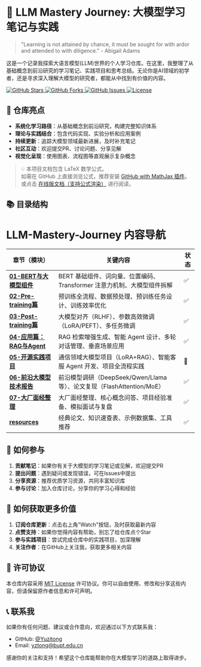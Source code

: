 # 🧠 LLM Mastery Journey: 大模型学习笔记与实践

> "Learning is not attained by chance, it must be sought for with ardor and attended to with diligence." - Abigail Adams

这是一个记录我探索大语言模型(LLM)世界的个人学习仓库。在这里，我整理了从基础概念到前沿研究的学习笔记、实践项目和思考总结。无论你是AI领域的初学者，还是寻求深入理解大模型的研究者，都能从中找到有价值的内容。

<a href="https://github.com/yourusername/llm-mastery-journey/stargazers">
  <img src="https://img.shields.io/github/stars/yourusername/llm-mastery-journey?style=social" alt="GitHub Stars">
</a>
<a href="https://github.com/yourusername/llm-mastery-journey/network/members">
  <img src="https://img.shields.io/github/forks/yourusername/llm-mastery-journey?style=social" alt="GitHub Forks">
</a>
<a href="https://github.com/yourusername/llm-mastery-journey/issues">
  <img src="https://img.shields.io/github/issues/yourusername/llm-mastery-journey" alt="GitHub Issues">
</a>
<a href="https://github.com/yourusername/llm-mastery-journey/blob/main/LICENSE">
  <img src="https://img.shields.io/github/license/yourusername/llm-mastery-journey" alt="License">
</a>


## 🚀 仓库亮点

- **系统化学习路径**：从基础概念到前沿研究，构建完整知识体系
- **理论与实践结合**：包含代码实现、实验分析和应用案例
- **持续更新**：追踪大模型领域最新进展，及时补充笔记
- **社区互动**：欢迎提交PR、讨论问题、分享见解
- **视觉化呈现**：使用图表、流程图等直观展示复杂概念

> 💡 本项目文档包含 LaTeX 数学公式。  
> 如需在 GitHub 上直接浏览公式，推荐安装 [GitHub with MathJax 插件](https://chrome.google.com/webstore/detail/github-with-mathjax/ioemnmodlmafdkllaclgeombjnmnbima)。  
> 或点击 [在线版文档（支持公式渲染）](https://hackmd.io/@你的id/你的文档) 进行阅读。

## 📚 目录结构
# LLM-Mastery-Journey 内容导航  

| 章节（模块）                          | 关键内容                                                                 | 状态  |
|------------------------------------------------|--------------------------------------------------------------------------|-------|
| [**01-BERT与大模型组件**](01-BERT与大模型组件/) | BERT 基础组件、词向量、位置编码、Transformer 注意力机制、大模型组件拆解   | ✅     |
| [**02-Pre-training篇**](02-Pre-training/)       | 预训练全流程、数据预处理、预训练任务设计、训练效率优化                   | ✅     |
| [**03-Post-training篇**](03-Post-training/)     | 大模型对齐（RLHF）、参数高效微调（LoRA/PEFT）、多任务微调                 | ✅     |
| [**04-应用篇：RAG与Agent**](04-Applications/)       | RAG 检索增强生成、智能 Agent 设计、多轮对话管理、垂直场景应用             | ✅     |
| [**05-开源实践项目**](05-Practice-Projects/) | 通信领域大模型项目（LoRA+RAG）、智能客服 Agent 开发、项目全流程实践       | 🚧     |
| [**06-前沿大模型技术报告**](06-Frontier-Reports/) | 前沿模型调研（DeepSeek/Qwen/Llama 等）、论文复现（FlashAttention/MoE）   | ✅     |
| [**07-大厂面经整理**](07-Interview-Prep/)   | 大厂面经整理、核心概念问答、项目经验准备、模拟面试与复盘                 | ✅     |
| [**resources**](resources/)                   | 经典论文、知识速查表、示例数据集、工具推荐                               | ✅     |  

## 🤝 如何参与

1. **贡献笔记**：如果你有关于大模型的学习笔记或见解，欢迎提交PR
2. **提出问题**：遇到疑问或发现错误，可在Issues中提出
3. **分享资源**：推荐优质学习资源，共同丰富知识库
4. **参与讨论**：加入仓库讨论，分享你的学习心得和经验

## 🌟 如何获取更多价值

1. **订阅仓库更新**：点击右上角"Watch"按钮，及时获取最新内容
2. **点赞支持**：如果你觉得内容有帮助，别忘了给仓库点个Star
3. **参与实践项目**：尝试完成仓库中的实践项目，加深理解
4. **关注作者**：在GitHub上关注我，获取更多相关内容

## 📜 许可协议

本仓库内容采用 [MIT License](https://github.com/yourusername/llm-mastery-journey/blob/main/LICENSE) 许可协议。你可以自由使用、修改和分享这些内容，但请保留原作者信息和许可声明。

## 📞 联系我

如果你有任何问题、建议或合作意向，欢迎通过以下方式联系我：

- GitHub: [@Yuzitong](https://github.com/Yuzitong)
- Email: yztong@bupt.edu.cn

感谢你的关注和支持！希望这个仓库能帮助你在大模型学习的道路上取得进步。

